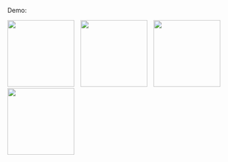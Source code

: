 Demo:

<img src="https://github.com/user-attachments/assets/46e9688e-cdd6-4bff-abc8-3cf74989a301" width="150" style="display: inline-block; margin-right: 10px;">
<img src="https://github.com/user-attachments/assets/71575550-30bf-4e37-a86f-c8372c39b2f4" width="150" style="display: inline-block; margin-right: 10px;">
<img src="https://github.com/user-attachments/assets/820615e8-76ac-4001-82e8-832cd681a1b8" width="150" style="display: inline-block; margin-right: 10px;">
<img src="https://github.com/user-attachments/assets/034727fe-d1ba-4160-bcac-e8e35a9b0aea" width="150" style="display: inline-block;">
